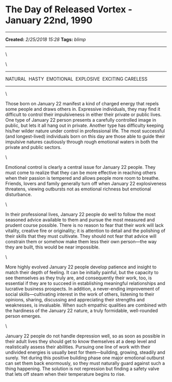 The Day of Released Vortex - January 22nd, 1990
===============================================

  -------------- -------------------
  **Created:**   *2/25/2018 15:28*
  **Tags:**      *blimp*
  -------------- -------------------

\

\

  ------------ ------------
  NATURAL      HASTY 
  EMOTIONAL    EXPLOSIVE 
  EXCITING     CARELESS
  ------------ ------------

\

Those born on January 22 manifest a kind of charged energy that repels
some people and draws others in. Expressive individuals, they may find
it difficult to control their impulsiveness in either their private or
public lives. One type of January 22 person presents a carefully
controlled image in public, but lets it all hang out in private. Another
type has difficulty keeping his/her wilder nature under control in
professional life. The most successful (and longest-lived) individuals
born on this day are those able to guide their impulsive natures
cautiously through rough emotional waters in both the private and public
sectors.

\

Emotional control is clearly a central issue for January 22 people. They
must come to realize that they can be more effective in reaching others
when their passion is tempered and allows people more room to breathe.
Friends, lovers and family generally turn off when January 22
explosiveness threatens, viewing outbursts not as emotional richness but
emotional disturbance.

\

In their professional lives, January 22 people do well to follow the
most seasoned advice available to them and pursue the most measured and
prudent course possible. There is no reason to fear that their work will
lack vitality, creative fire or originality; it is attention to detail
and the polishing of their skills that they must cultivate. They should
not fear that advice will constrain them or somehow make them less their
own person—the way they are built, this would be near impossible.

\

More highly evolved January 22 people develop patience and insight to
match their depth of feeling. It can be initially painful, but the
capacity to see themselves as they truly are, and consequently their
work, too, is essential if they are to succeed in establishing
meaningful relationships and lucrative business prospects. In addition,
a never-ending improvement of social skills—cultivating interest in the
work of others, listening to their opinions, sharing, discussing and
appreciating their strengths and weaknesses, is invaluable. When such
empathic qualities are combined with the hardiness of the January 22
nature, a truly formidable, well-rounded person emerges.

\

January 22 people do not handle depression well, so as soon as possible
in their adult lives they should get to know themselves at a deep level
and realistically assess their abilities. Pursuing one line of work with
their undivided energies is usually best for them—building, growing,
steadily and surely. Yet during this positive building phase one major
emotional outburst can set them back enormously, so they must naturally
guard against such a thing happening. The solution is not repression but
finding a safety valve that lets off steam when their temperature begins
to rise.

 
